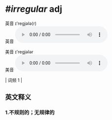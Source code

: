 # ***\#irregular*** adj
英音 ɪ'reɡjələ(r)  
英音
<audio src="./media/irregular1.aac" controls="controls"></audio>

美音 ɪ'reɡjələr  
美音
<audio src="./media/irregular2.aac" controls="controls"></audio>



| 词频 1 |  

英文释义
---
### 1.**不规则的；无规律的**  


